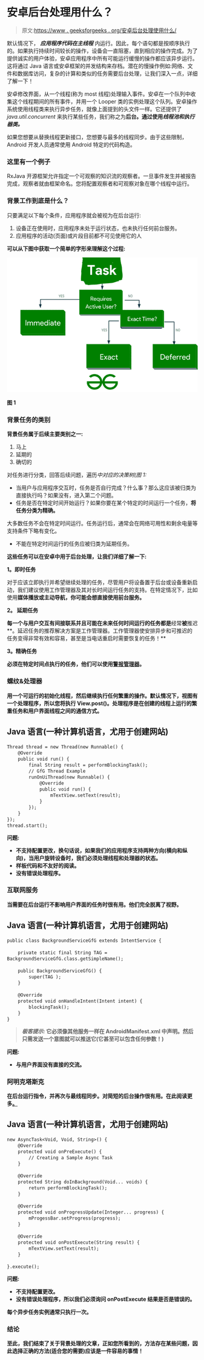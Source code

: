 # 安卓后台处理用什么？

> 原文:[https://www . geeksforgeeks . org/安卓后台处理使用什么/](https://www.geeksforgeeks.org/what-to-use-for-background-processing-in-android/)

默认情况下， ***应用程序代码在主线程*** 内运行。因此，每个语句都是按顺序执行的。如果执行持续时间较长的操作，设备会一直阻塞，直到相应的操作完成。为了提供诚实的用户体验，安卓应用程序中所有可能运行缓慢的操作都应该异步运行。这将通过 Java 语言或安卓框架的并发结构来存档。潜在的慢操作例如:网络、文件和数据库访问，复杂的计算和类似的任务需要后台处理，让我们深入一点，详细了解一下！

安卓修改界面，从一个线程(称为 most 线程)处理输入事件。安卓在一个队列中收集这个线程期间的所有事件，并用一个 Looper 类的实例处理这个队列。安卓操作系统使用线程类来执行异步任务，就像上面提到的头文件一样。它还提供了 *java.util.concurrent* 来执行某些任务，我们称之为**后台。通过使用*线程池和执行器类。***

如果您想要从替换线程更新接口，您想要与最多的线程同步。由于这些限制，Android 开发人员通常使用 Android 特定的代码构造。

### 这里有一个例子

RxJava 开源框架允许指定一个可观察的知识流的观察者。一旦事件发生并被报告完成，观察者就由框架命名。您将配置观察者和可观察对象在哪个线程中运行。

### 背景工作到底是什么？

只要满足以下每个条件，应用程序就会被视为在后台运行:

1.  设备正在使用时，应用程序未处于运行状态，也未执行任何前台服务。
2.  应用程序的活动(页面)或片段目前都不可见使用它的人

**可以从下图中获取一个简单的字形来理解这个过程:**

![](img/a158ac7a48bf035104ceb8eb134b04f2.png)

**图 1**

### 背景任务的类别

**背景任务属于后续主要类别之一:**

1.  马上
2.  延期的
3.  确切的

对任务进行分类，回答后续问题，遍历*中对应的决策树(图 1:*

*   当用户与应用程序交互时，任务是否自行完成？什么事？那么这应该被归类为直接执行吗？如果没有，进入第二个问题。
*   任务是否在特定时间开始运行？如果你要在某个特定的时间运行一个任务，**将任务分类为精确。**

大多数任务不会在特定时间运行。任务运行后，通常会在网络可用性和剩余电量等支持条件下略有变化。

*   不能在特定时间运行的任务应被归类为延期任务。

**这些任务可以在安卓中用于后台处理，让我们详细了解一下:**

**1。即时任务**

对于应该立即执行并希望继续处理的任务，尽管用户将设备置于后台或设备重新启动，我们建议使用工作管理器及其对长时间运行任务的支持。在特定情况下，比如使用**媒体播放或主动导航，你可能会想直接使用前台服务。**

****2。** **延期任务****

**每一个与用户交互有间接联系并且可能在未来任何时间运行的任务都是**经常**被**推迟**。延迟任务的推荐解决方案是工作管理器。工作管理器使安排异步和可推迟的任务变得非常有效和容易，甚至是当电话重启时需要恢复的任务！**

****3。精确任务****

**必须在特定时间点执行的任务，他们可以使用[警报管理器](https://www.geeksforgeeks.org/how-to-build-a-simple-alarm-setter-app-in-android/)。**

### ****螺纹&处理器****

**用一个可运行的初始化线程，然后继续执行任何繁重的操作。默认情况下，视图有一个处理程序，所以您将执行 View.post()。处理程序是在创建的线程上运行的繁重任务和用户界面线程之间的通信方式。**

## **Java 语言(一种计算机语言，尤用于创建网站)**

```
Thread thread = new Thread(new Runnable() {
    @Override
    public void run() {
        final String result = performBlockingTask();
        // GfG Thread Example
        runOnUiThread(new Runnable() {
            @Override
            public void run() {
                mTextView.setText(result);
            }
        });
    }
});
thread.start();
```

****问题:****

*   **不支持配置更改，换句话说，如果我们的应用程序支持两种方向(横向和纵向)，当用户旋转设备时，我们必须处理线程和处理器的状态。**
*   **样板代码和不友好的阅读。**
*   **没有错误处理程序。**

### **互联网服务**

**当需要在后台运行不影响用户界面的任务时很有用。他们完全脱离了视野。**

## **Java 语言(一种计算机语言，尤用于创建网站)**

```
public class BackgroundServiceGfG extends IntentService {

    private static final String TAG = BackgroundServiceGfG.class.getSimpleName();

    public BackgroundServiceGfG() {
        super(TAG );
    }

    @Override
    protected void onHandleIntent(Intent intent) {
        blockingTask();
    }
}
```

> *****极客提示:*** 它必须像其他服务一样在 AndroidManifest.xml 中声明。然后只需发送一个意图就可以推送它(它甚至可以包含任何参数！)**

****问题:****

*   **与用户界面没有直接的交流。**

### **阿明克塔斯克**

**在后台运行指令，并再次与最线程同步。对简短的后台操作很有用。在此阅读更多[。](https://developer.android.com/reference/android/os/AsyncTask)**

## **Java 语言(一种计算机语言，尤用于创建网站)**

```
new AsyncTask<Void, Void, String>() {
    @Override
    protected void onPreExecute() {
        // Creating a Sample Async Task
    }

    @Override
    protected String doInBackground(Void... voids) {
        return performBlockingTask();
    }

    @Override
    protected void onProgressUpdate(Integer... progress) {
        mProgessBar.setProgress(progress);
    }

    @Override
    protected void onPostExecute(String result) {
        mTextView.setText(result);
    }

}.execute();
```

****问题:****

*   **不支持配置更改。**
*   **没有错误处理程序，所以我们必须询问 onPostExecute 结果是否是错误的。**

**每个异步任务实例通常只执行一次。**

### **结论**

**至此，我们结束了关于背景处理的文章，正如您所看到的，方法存在某些问题，因此选择正确的方法(适合您的需要)应该是一件容易的事情！**